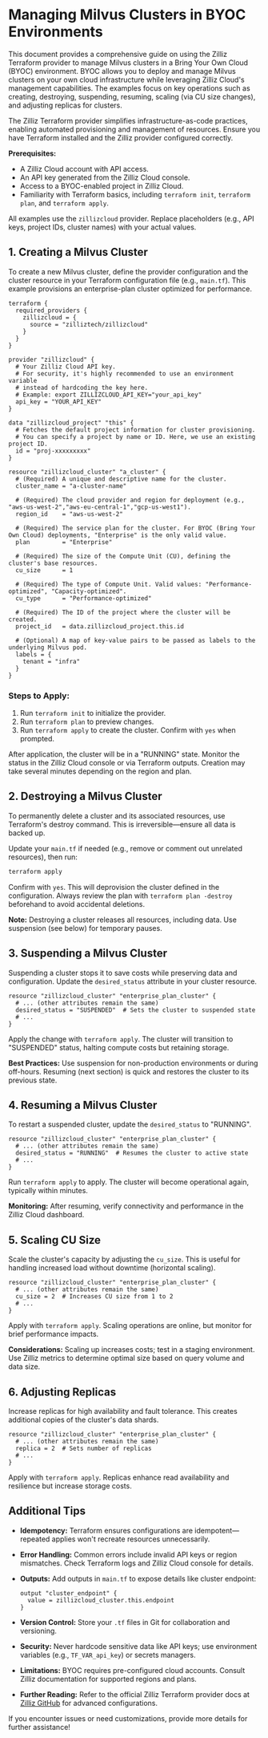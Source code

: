 # Managing Milvus Clusters in BYOC Environments 

This document provides a comprehensive guide on using the Zilliz Terraform provider to manage Milvus clusters in a Bring Your Own Cloud (BYOC) environment. BYOC allows you to deploy and manage Milvus clusters on your own cloud infrastructure while leveraging Zilliz Cloud's management capabilities. The examples focus on key operations such as creating, destroying, suspending, resuming, scaling (via CU size changes), and adjusting replicas for clusters.

The Zilliz Terraform provider simplifies infrastructure-as-code practices, enabling automated provisioning and management of resources. Ensure you have Terraform installed  and the Zilliz provider configured correctly.

**Prerequisites:**

- A Zilliz Cloud account with API access.
- An API key generated from the Zilliz Cloud console.
- Access to a BYOC-enabled project in Zilliz Cloud.
- Familiarity with Terraform basics, including `terraform init`, `terraform plan`, and `terraform apply`.

All examples use the `zillizcloud` provider. Replace placeholders (e.g., API keys, project IDs, cluster names) with your actual values.

## 1. Creating a Milvus Cluster

To create a new Milvus cluster, define the provider configuration and the cluster resource in your Terraform configuration file (e.g., `main.tf`). This example provisions an enterprise-plan cluster optimized for performance.

```hcl
terraform {
  required_providers {
    zillizcloud = {
      source = "zilliztech/zillizcloud"
    }
  }
}

provider "zillizcloud" {
  # Your Zilliz Cloud API key.
  # For security, it's highly recommended to use an environment variable
  # instead of hardcoding the key here.
  # Example: export ZILLIZCLOUD_API_KEY="your_api_key"
  api_key = "YOUR_API_KEY"
}

data "zillizcloud_project" "this" {
  # Fetches the default project information for cluster provisioning.
  # You can specify a project by name or ID. Here, we use an existing project ID.
  id = "proj-xxxxxxxxx"
}

resource "zillizcloud_cluster" "a_cluster" {
  # (Required) A unique and descriptive name for the cluster.
  cluster_name = "a-cluster-name"

  # (Required) The cloud provider and region for deployment (e.g., "aws-us-west-2","aws-eu-central-1","gcp-us-west1").
  region_id    = "aws-us-west-2"

  # (Required) The service plan for the cluster. For BYOC (Bring Your Own Cloud) deployments, "Enterprise" is the only valid value.
  plan         = "Enterprise"

  # (Required) The size of the Compute Unit (CU), defining the cluster's base resources.
  cu_size      = 1

  # (Required) The type of Compute Unit. Valid values: "Performance-optimized", "Capacity-optimized".
  cu_type      = "Performance-optimized"

  # (Required) The ID of the project where the cluster will be created.
  project_id   = data.zillizcloud_project.this.id

  # (Optional) A map of key-value pairs to be passed as labels to the underlying Milvus pod.
  labels = {
    tenant = "infra"
  }
}
```

### Steps to Apply:

1. Run `terraform init` to initialize the provider.
2. Run `terraform plan` to preview changes.
3. Run `terraform apply` to create the cluster. Confirm with `yes` when prompted.

After application, the cluster will be in a "RUNNING" state. Monitor the status in the Zilliz Cloud console or via Terraform outputs. Creation may take several minutes depending on the region and plan.

## 2. Destroying a Milvus Cluster

To permanently delete a cluster and its associated resources, use Terraform's destroy command. This is irreversible—ensure all data is backed up.

Update your `main.tf` if needed (e.g., remove or comment out unrelated resources), then run:

```bash
terraform apply
```

Confirm with `yes`. This will deprovision the cluster defined in the configuration. Always review the plan with `terraform plan -destroy` beforehand to avoid accidental deletions.

**Note:** Destroying a cluster releases all resources, including data. Use suspension (see below) for temporary pauses.

## 3. Suspending a Milvus Cluster

Suspending a cluster stops it to save costs while preserving data and configuration. Update the `desired_status` attribute in your cluster resource.

```hcl
resource "zillizcloud_cluster" "enterprise_plan_cluster" {
  # ... (other attributes remain the same)
  desired_status = "SUSPENDED"  # Sets the cluster to suspended state
  # ...
}
```

Apply the change with `terraform apply`. The cluster will transition to "SUSPENDED" status, halting compute costs but retaining storage.

**Best Practices:** Use suspension for non-production environments or during off-hours. Resuming (next section) is quick and restores the cluster to its previous state.

## 4. Resuming a Milvus Cluster

To restart a suspended cluster, update the `desired_status` to "RUNNING".

```hcl
resource "zillizcloud_cluster" "enterprise_plan_cluster" {
  # ... (other attributes remain the same)
  desired_status = "RUNNING"  # Resumes the cluster to active state
  # ...
}
```

Run `terraform apply` to apply. The cluster will become operational again, typically within minutes.

**Monitoring:** After resuming, verify connectivity and performance in the Zilliz Cloud dashboard.

## 5. Scaling CU Size

Scale the cluster's capacity by adjusting the `cu_size`. This is useful for handling increased load without downtime (horizontal scaling).

```hcl
resource "zillizcloud_cluster" "enterprise_plan_cluster" {
  # ... (other attributes remain the same)
  cu_size = 2  # Increases CU size from 1 to 2 
  # ...
}
```

Apply with `terraform apply`. Scaling operations are online, but monitor for brief performance impacts. 

**Considerations:** Scaling up increases costs; test in a staging environment. Use Zilliz metrics to determine optimal size based on query volume and data size.

## 6. Adjusting Replicas

Increase replicas for high availability and fault tolerance. This creates additional copies of the cluster's data shards.

```hcl
resource "zillizcloud_cluster" "enterprise_plan_cluster" {
  # ... (other attributes remain the same)
  replica = 2  # Sets number of replicas 
  # ...
}
```

Apply with `terraform apply`. Replicas enhance read availability and resilience but increase storage costs.



## Additional Tips

- **Idempotency:** Terraform ensures configurations are idempotent—repeated applies won't recreate resources unnecessarily.

- **Error Handling:** Common errors include invalid API keys or region mismatches. Check Terraform logs and Zilliz Cloud console for details.

- **Outputs:** Add outputs in `main.tf` to expose details like cluster endpoint:

  ```hcl
  output "cluster_endpoint" {
    value = zillizcloud_cluster.this.endpoint
  }
  ```

- **Version Control:** Store your `.tf` files in Git for collaboration and versioning.

- **Security:** Never hardcode sensitive data like API keys; use environment variables (e.g., `TF_VAR_api_key`) or secrets managers.

- **Limitations:** BYOC requires pre-configured cloud accounts. Consult Zilliz documentation for supported regions and plans.

- **Further Reading:** Refer to the official Zilliz Terraform provider docs at [Zilliz GitHub](https://github.com/zilliztech/terraform-provider-zillizcloud) for advanced configurations.

If you encounter issues or need customizations, provide more details for further assistance!

